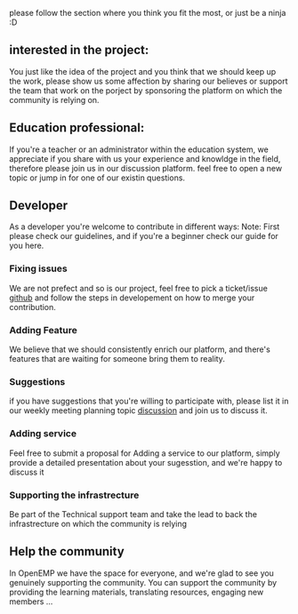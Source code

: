 please follow the section where you think you fit the most, or just be a ninja :D

## interested in the project:
You just like the idea of the project and you think that we should keep up the work, please show us some affection by sharing our believes  or support the team that work on the porject by sponsoring the platform on which the community is relying on.
## Education professional:
If you're a teacher or an administrator within the education system, we appreciate if you share with us your experience and knowldge in the field, therefore please join us in our discussion platform. feel free to open a new topic or jump in for one of our existin questions.
## Developer
As a developer you're welcome to contribute in different ways:
Note: First please check our guidelines, and if you're a beginner check our guide for you here.
### Fixing issues
We are not prefect and so is our project, feel free to pick a ticket/issue [github](https://github.com/openemp) and follow the steps in developement on how to merge your contribution.
### Adding Feature
We believe that we should consistently enrich our platform, and there's features that are waiting for someone bring them to reality.
### Suggestions
if you have suggestions that you're willing to participate with, please list it in our weekly meeting planning topic [discussion](https://discussion.openemp.org) and join us to discuss it.
### Adding service
Feel free to submit a proposal for Adding a service to our platform, simply provide a detailed presentation about your sugesstion, and we're happy to discuss it 
### Supporting the infrastrecture
Be part of the Technical support team and take the lead to back the infrastrecture on which the community is relying
## Help the community
In OpenEMP we have the space for everyone, and we're glad to see you genuinely supporting the community.
You can support the community by providing the learning materials, translating resources, engaging new members ...
